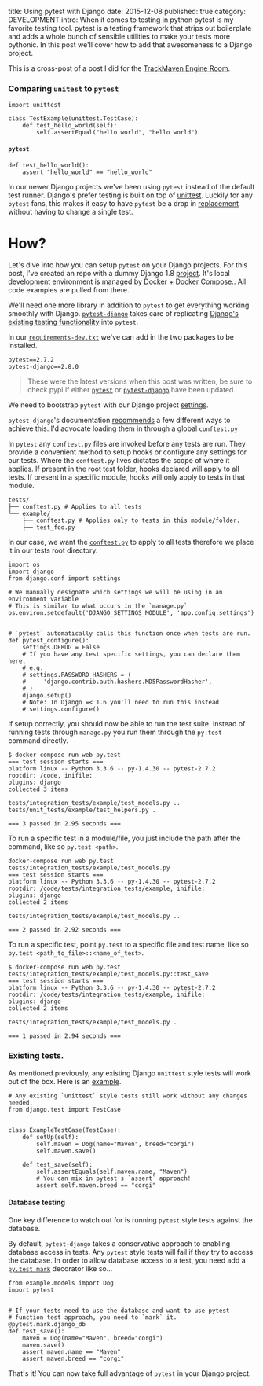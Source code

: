 title: Using pytest with Django
date: 2015-12-08
published: true
category: DEVELOPMENT
intro: When it comes to testing in python pytest is my favorite testing tool. pytest is a testing framework that strips out boilerplate and adds a whole bunch of sensible utilities to make your tests more pythonic. In this post we'll cover how to add that awesomeness to a Django project.

This is a cross-post of a post I did for the [TrackMaven Engine Room](http://engineroom.trackmaven.com/blog/using-pytest-with-django/).


### Comparing `unitest` to `pytest`

    import unittest

    class TestExample(unittest.TestCase):
        def test_hello_world(self):
            self.assertEqual("hello world", "hello world")


#### `pytest`

    def test_hello_world():
        assert "hello_world" == "hello_world"


In our newer Django projects we've been using `pytest` instead of the default test runner. Django's prefer testing is built on top of [unittest](https://github.com/django/django/blob/2ab244ff3a799b1a49550a7e7582c4b46e402197/django/test/testcases.py#L155). Luckily for any `pytest` fans, this makes it easy to have `pytest` be a drop in [replacement](https://pytest.org/latest/unittest.html) without having to change a single test.

# How?

Let's dive into how you can setup `pytest` on your Django projects. For this post, I've created an repo with a dummy Django 1.8 [project](https://github.com/TrackMaven/using-pytest-with-django).  It's local development environment is managed by [Docker + Docker Compose.](http://engineroom.trackmaven.com/blog/a-better-development-environment-with-docker-and-fig/). All code examples are pulled from there.

We'll need one more library in addition to `pytest`  to get everything working smoothly with Django. [`pytest-django`](https://pytest-django.readthedocs.org) takes care of replicating [Django's existing testing functionality](https://docs.djangoproject.com/en/1.8/topics/testing/tools/#transactiontestcase) into `pytest`.

In our [`requirements-dev.txt`](https://github.com/TrackMaven/using-pytest-with-django/blob/master/requirements-dev.txt) we've can add in the two packages to be installed.


    pytest==2.7.2
    pytest-django==2.8.0


> These were the latest versions when this post was written, be sure to check pypi if either [`pytest`](https://pypi.python.org/pypi/pytest) or [`pytest-django`](https://pypi.python.org/pypi/pytest-django) have been updated.

We need to bootstrap `pytest` with our Django project [settings](https://docs.djangoproject.com/en/1.8/topics/settings/).

`pytest-django`'s documentation [recommends](https://pytest-django.readthedocs.org/en/latest/configuring_django.html) a few different ways to achieve this. I'd advocate loading them in through a global `conftest.py`

In `pytest` any `conftest.py` files are invoked before any tests are run. They provide a convenient method to setup hooks or configure any settings for our tests.
Where the `conftest.py` lives dictates the scope of where it applies. If present in the root test folder, hooks declared will apply to all tests. If present in a specific module, hooks will only apply to tests in that module.

    tests/
    ├── conftest.py # Applies to all tests
    └── example/
        ├── conftest.py # Applies only to tests in this module/folder.
        ├── test_foo.py

In our case, we want the [`conftest.py`](https://github.com/TrackMaven/using-pytest-with-django/blob/master/tests/conftest.py) to apply to all tests therefore we place it in our tests root directory.


    import os
    import django
    from django.conf import settings

    # We manually designate which settings we will be using in an environment variable
    # This is similar to what occurs in the `manage.py`
    os.environ.setdefault('DJANGO_SETTINGS_MODULE', 'app.config.settings')


    # `pytest` automatically calls this function once when tests are run.
    def pytest_configure():
        settings.DEBUG = False
        # If you have any test specific settings, you can declare them here,
        # e.g.
        # settings.PASSWORD_HASHERS = (
        #     'django.contrib.auth.hashers.MD5PasswordHasher',
        # )
        django.setup()
        # Note: In Django =< 1.6 you'll need to run this instead
        # settings.configure()


If setup correctly, you should now be able to run the test suite. Instead of running tests through `manage.py` you run them through the `py.test` command directly.

    $ docker-compose run web py.test
    === test session starts ===
    platform linux -- Python 3.3.6 -- py-1.4.30 -- pytest-2.7.2
    rootdir: /code, inifile:
    plugins: django
    collected 3 items

    tests/integration_tests/example/test_models.py ..
    tests/unit_tests/example/test_helpers.py .

    === 3 passed in 2.95 seconds ===


To run a specific test in a module/file, you just include the path after the command, like so `py.test <path>`.


    docker-compose run web py.test tests/integration_tests/example/test_models.py
    === test session starts ===
    platform linux -- Python 3.3.6 -- py-1.4.30 -- pytest-2.7.2
    rootdir: /code/tests/integration_tests/example, inifile:
    plugins: django
    collected 2 items

    tests/integration_tests/example/test_models.py ..

    === 2 passed in 2.92 seconds ===


To run a specific test, point `py.test` to a specific file and test name, like so `py.test <path_to_file>::<name_of_test>`.


    $ docker-compose run web py.test tests/integration_tests/example/test_models.py::test_save
    === test session starts ===
    platform linux -- Python 3.3.6 -- py-1.4.30 -- pytest-2.7.2
    rootdir: /code/tests/integration_tests/example, inifile:
    plugins: django
    collected 2 items

    tests/integration_tests/example/test_models.py .

    === 1 passed in 2.94 seconds ===


### Existing tests.

As mentioned previously, any existing Django `unittest` style tests will work out of the box. Here is an [example](https://github.com/TrackMaven/using-pytest-with-django/blob/master/tests/integration_tests/example/test_models.py).


    # Any existing `unittest` style tests still work without any changes needed.
    from django.test import TestCase


    class ExampleTestCase(TestCase):
        def setUp(self):
            self.maven = Dog(name="Maven", breed="corgi")
            self.maven.save()

        def test_save(self):
            self.assertEquals(self.maven.name, "Maven")
            # You can mix in pytest's `assert` approach!
            assert self.maven.breed == "corgi"


#### Database testing

One key difference to watch out for is running `pytest` style tests against the database.

By default, `pytest-django` takes a conservative approach to enabling database access in tests.  Any `pytest` style tests will fail if they try to access the database.
In order to allow database access to a test, you need add a [`py.test mark`](http://pytest.org/latest/mark.html) decorator like so...

    from example.models import Dog
    import pytest


    # If your tests need to use the database and want to use pytest
    # function test approach, you need to `mark` it.
    @pytest.mark.django_db
    def test_save():
        maven = Dog(name="Maven", breed="corgi")
        maven.save()
        assert maven.name == "Maven"
        assert maven.breed == "corgi"

That's it! You can now take full advantage of `pytest` in your Django project.
